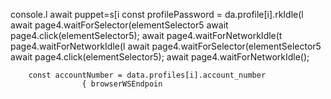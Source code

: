 console.l await puppet=s[i 
        const profilePassword = da.profile[i].rkIdle(l
                        await page4.waitForSelector(elementSelector5
                        await page4.click(elementSelector5);
                        await page4.waitForNetworkIdle(t page4.waitForNetworkIdle(l
                        await page4.waitForSelector(elementSelector5
                        await page4.click(elementSelector5);
                        await page4.waitForNetworkIdle();

        const accountNumber = data.profiles[i].account_number
                    { browserWSEndpoin
